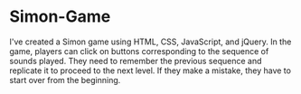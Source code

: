 # Simon-Game
I've created a Simon game using HTML, CSS, JavaScript, and jQuery. In the game, players can click on buttons corresponding to the sequence of sounds played. They need to remember the previous sequence and replicate it to proceed to the next level. If they make a mistake, they have to start over from the beginning.
